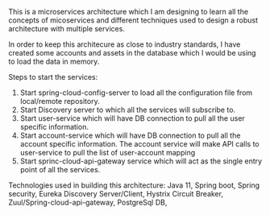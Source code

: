 This is a microservices architecture which I am designing to learn all the concepts of micoservices and different techniques used to design a robust architecture with multiple services.

In order to keep this architecure as close to industry standards, I have created some accounts and assets in the database which I would be using to load the data in memory.

Steps to start the services:

1) Start spring-cloud-config-server to load all the configuration file from local/remote repository.
2) Start Discovery server to which all the services will subscribe to.
3) Start user-service which will have DB connection to pull all the user specific information.
4) Start account-service which will have DB connection to pull all the account specific information. The account service will make API calls to user-service to pull the list of user-account mapping
5) Start sprinc-cloud-api-gateway service which will act as the single entry point of all the services.

Technologies used in building this architecture:
Java 11,
Spring boot,
Spring security,
Eureka Discovery Server/Client,
Hystrix Circuit Breaker,
Zuul/Spring-cloud-api-gateway,
PostgreSql DB,
